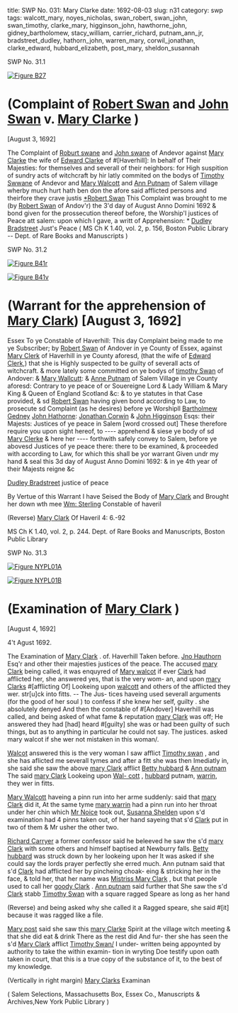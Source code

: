 title: SWP No. 031: Mary Clarke
date: 1692-08-03
slug: n31
category: swp
tags: walcott_mary, noyes_nicholas, swan_robert, swan_john, swan_timothy, clarke_mary, higginson_john, hawthorne_john, gidney_bartholomew, stacy_william, carrier_richard, putnam_ann_jr, bradstreet_dudley, hathorn_john, warren_mary, corwil_jonathan, clarke_edward, hubbard_elizabeth, post_mary, sheldon_susannah




<div markdown class="doc" id="n31.1">

<div class="doc_id">SWP No. 31.1</div>



<span markdown class="figure">[![Figure B27](archives/BPL/gifs/B27.gif)](archives/BPL/LARGE/B27.jpg)</span>


# (Complaint of [Robert Swan](/tag/swan_robert.html) and [John Swan](/tag/swan_john.html) v. [Mary Clarke](/tag/clarke_mary.html) )

[August 3, 1692]

The Complaint of [Roburt swane](/tag/swan_robert.html) and [John swane](/tag/swan_john.html) of Andevor against  [Mary Clarke](/tag/clarke_mary.html) the wife of [Edward Clarke](/tag/clarke_edward.html) of #[Haverhill]: In behalf of  Their Majesties: for themselves and severall of their neighbors: for  High suspition of sundry acts of witchcraft by hir latly commited on  the bodys of [Timothy Swwane](/tag/swan_timothy.html) of Andevor and [Mary Walcott](/tag/walcott_mary.html) and  [Ann Putnam](/tag/putnam_ann_jr.html) of Salem village wherby much hurt hath ben don the  afore said afflicted persons and theirfore they crave justis
[*Robert Swan](/tag/swan_robert.html) This Complaint was brought to me (by [Robert Swan](/tag/swan_robert.html) of Andov'r)  the 3'd day of August Anno Domini 1692 & bond given for the  prossecution thereof before, the Worship'l justices of Peace att salem:  upon which I gave, a writt of Apprehension: * [Dudley Bradstreet](/tag/bradstreet_dudley.html) Just's Peace ( MS Ch K 1.40, vol. 2, p. 156, Boston Public Library -- Dept. of Rare Books and Manuscripts )

</div>



<div markdown class="doc" id="n31.2">

<div class="doc_id">SWP No. 31.2</div>



<span markdown class="figure">[![Figure B41r](archives/BPL/gifs/B41A.gif)](archives/BPL/LARGE/B41A.jpg)</span>



<span markdown class="figure">[![Figure B41v](archives/BPL/gifs/B41B.gif)](archives/BPL/LARGE/B41B.jpg)</span>


# (Warrant for the apprehension of [Mary Clark](/tag/clarke_mary.html)) [August 3, 1692]
Essex To ye Constable of Haverhill:
This day Complaint being made to me ye Subscriber; by [Robert Swan](/tag/swan_robert.html) of Andover in ye County of Essex, against [Mary Clerk](/tag/clarke_mary.html) of Haverhill in ye County aforesd, (that the wife of [Edward Clerk](/tag/clarke_edward.html),) that she is Highly suspected to be guilty of severall acts of witchcraft. & more lately some committed on ye bodys of [timothy Swan](/tag/swan_timothy.html) of Andover: & [Mary Wallcutt](/tag/walcott_mary.html): & [Anne Putnam](/tag/putnam_ann_jr.html) of Salem Village in ye County aforesd: Contrary to ye peace of or Souereigne Lord & Lady William & Mary King & Queen of England Scotland &c: & to ye statutes in that Case provided, & sd [Robert Swan](/tag/swan_robert.html) having given bond according to Law, to prosecute sd Complaint (as he desires) before ye Worshipll [Bartholmew Gedney](/tag/gidney_bartholomew.html) [John Hathorne](/tag/hathorn_john.html): [Jonathan Corwin](/tag/corwil_jonathan.html) & [John Higginson](/tag/higginson_john.html) Esqs: their Majests: Justices of ye peace in Salem [word crossed out] These therefore require you upon sight hereof, to ---- apprehend & siese ye body of sd [Mary Clerke](/tag/clarke_mary.html) & here her ---- forthwith safely convey to Salem, before ye abovesd Justices of ye peace there: there to be examined, & proceeded with according to Law, for which this shall be yor warrant Given undr my hand & seal this 3d day of August Anno Domini 1692: & in ye 4th year of their Majests reigne &c

[Dudley Bradstreet](/tag/bradstreet_dudley.html) justice of peace

By Vertue of this Warrant I have Seised the Body of [Mary Clark](/tag/clarke_mary.html) and Brought her down wth mee [Wm: Sterling](/tag/stacy_william.html) Constable of haveril

(Reverse) [Mary Clark](/tag/clarke_mary.html) Of Haveril 4: 6.-92

MS Ch K 1.40, vol. 2, p. 244. Dept. of Rare Books and Manuscripts, Boston Public Library


</div>



<div markdown class="doc" id="n31.3">

<div class="doc_id">SWP No. 31.3</div>



<span markdown class="figure">[![Figure NYPL01A](archives/NYPL/SMALL/NYPL01A.jpg)](archives/NYPL/LARGE/NYPL01A.jpg)</span>



<span markdown class="figure">[![Figure NYPL01B](archives/NYPL/SMALL/NYPL01B.jpg)](archives/NYPL/LARGE/NYPL01B.jpg)</span>


# (Examination of [Mary Clark](/tag/clarke_mary.html) )

[August 4, 1692]

4't Agust 1692. 

The Examination of [Mary Clark](/tag/clarke_mary.html) . of. Haverhill Taken before. [Jno Hauthorn](/tag/hawthorne_john.html) Esq'r and other their majesties justices of the peace. The  accused [mary Clark](/tag/clarke_mary.html) being called, it was enquyred of [Mary walcot](/tag/walcott_mary.html) if  ever [Clark](/tag/clarke_mary.html) had afflicted her, she answered yes, that is the very wom-  an, and upon [mary Clarks](/tag/clarke_mary.html) #[afflicting Of] Lookeing upon [walcott](/tag/walcott_mary.html)  and others of the afflicted they wer. str[u]ck into fitts. -- The Jus-  tices haveing used severall arguments (for the good of her soul ) to confess if she knew her self, guilty . she absolutely denyed And then  the constable of #[Andover] Haverhill was called, and being asked  of what fame & reputation [mary Clark](/tag/clarke_mary.html) was off; He answered they  had [had] heard #[guilty] she was or had been guilty of such things,  but as to anything in particular he could not say. The justices. asked  mary walcot if she wer not mistaken in this woman/.

[Walcot](/tag/walcott_mary.html) answered this is the very woman I saw afflict [Timothy swan](/tag/swan_timothy.html) ,  and she has aflicted me severall tymes and after a fitt she was then  Imediatly in, she said she saw the above [mary Clark](/tag/clarke_mary.html) afflict [Betty hubbard](/tag/hubbard_elizabeth.html) & [Ann putnam](/tag/putnam_ann_jr.html) The said [mary Clark](/tag/clarke_mary.html) Lookeing upon [Wal- cott](/tag/walcott_mary.html) , [hubbard](/tag/hubbard_elizabeth.html) putnam, [warrin](/tag/warren_mary.html), they wer in fitts.

[Mary Walcott](/tag/walcott_mary.html) haveing a pinn run into her arme suddenly: said that  [mary Clark](/tag/clarke_mary.html) did it, At the same tyme [mary warrin](/tag/warren_mary.html) had a pinn run  into her throat under her chin which [Mr Noice](/tag/noyes_nicholas.html) took out, [Susanna Shelden](/tag/sheldon_susannah.html) upon s'd examination had 4 pinns taken out, of her hand  sayeing that s'd [Clark](/tag/clarke_mary.html) put in two of them & Mr usher the other two.

[Richard Carryer](/tag/carrier_richard.html) a former confessor said he beleeved he saw the  s'd [mary Clark](/tag/clarke_mary.html) with some others and himself baptised at Newburry  falls. [Betty hubbard](/tag/hubbard_elizabeth.html) was struck down by her lookeing upon her It  was asked if she could say the lords prayer perfectly she erred much.  Ann putnam said that s'd [Clark](/tag/clarke_mary.html) had afflicted her by pincheing choak-  eing & stricking her in the face, & told her, that her name was  [Mistriss Mary Clark](/tag/clarke_mary.html) , but that people used to call her [goody Clark](/tag/clarke_mary.html) .  [Ann putnam](/tag/putnam_ann_jr.html) said further that She saw the s'd [Clark](/tag/clarke_mary.html) stabb [Timothy Swan](/tag/swan_timothy.html) with a square ragged Speare as long as her hand

(Reverse) and being asked why she called it a Ragged speare, she  said #[it] because it was ragged like a file.

[Mary post](/tag/post_mary.html) said she saw this [mary Clarke](/tag/clarke_mary.html) Spirit at the village witch  meeting & that she did eat & drink There as the rest did And fur-  ther she has seen the s'd [Mary Clark](/tag/clarke_mary.html) afflict [Timothy Swan/](/tag/swan_timothy.html) I under-  written being appoynted by authority to take the within examin-  tion in wryting Doe testify upon oath taken in court, that this is a  true copy of the substance of it, to the best of my knowledge.

(Vertically in right margin)  [Mary Clarks](/tag/clarke_mary.html) Examinan

( Salem Selections, Massachusetts Box, Essex Co., Manuscripts & Archives,New York Public Library )


</div>

